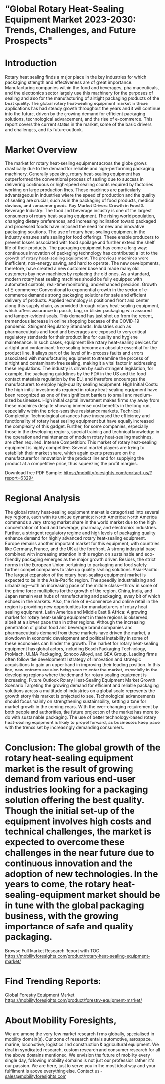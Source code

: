# “Global Rotary Heat-Sealing Equipment Market 2023-2030: Trends, Challenges, and Future Prospects"
# Introduction
Rotary heat sealing finds a major place in the key industries for which packaging strength and effectiveness are of great importance. Manufacturing companies within the food and beverages, pharmaceuticals, and the electronics sector largely use this machinery for the purposes of sealing and also for the manufacturing of airtight packaging products of the best quality. The global rotary heat-sealing equipment market in these applications has had steady growth throughout the years and it will continue into the future, driven by the growing demand for efficient packaging solutions, technological advancement, and the rise of e-commerce. This report covers the current status in the market, some of the basic drivers and challenges, and its future outlook.
# Market Overview
The market for rotary heat-sealing equipment across the globe grows drastically due to the demand for reliable and high-performing packaging machinery. Generally speaking, rotary heat-sealing equipment has outperformed the conventional process of sealing due to success in delivering continuous or high-speed sealing counts required by factories working on large production lines. These machines are particularly advantageous in industries where the speed of production and the quality of sealing are crucial, such as in the packaging of food products, medical devices, and consumer goods.
Key Market Drivers
Growth in Food & Beverage Industry: The food and beverage industry is one of the largest consumers of rotary heat-sealing equipment. The rising world population, changing dietary preferences, and increasing inclination toward packaged and processed foods have imposed the need for new and innovative packaging solutions. The use of rotary heat-sealing equipment in the industry ensures safe sealing for food offerings. These enable producers to prevent losses associated with food spoilage and further extend the shelf life of their products.
The packaging equipment has come a long way: continuous innovation of packaging technology has contributed a lot to the growth of rotary heat-sealing equipment. The previous machines were inefficient, non-energy saving, and hard to operate. The new developments, therefore, have created a new customer base and made many old customers buy new machines by replacing the old ones. As a standard, modern rotary heat sealing machines should be fully equipped with automated controls, real-time monitoring, and enhanced precision.
Growth of E-commerce: Conventional to exponential growth in the sector of e-commerce demands strong packaging solutions for safe and efficient delivery of products. Applied technology is positioned front and center along this supply chain, as provided through rotary heat-sealing equipment, which offers assurance in pouch, bag, or blister packaging with assured and tamper-evident seals. This demand has just shot up from the recent, tremendous increase in online shopping because of the COVID-19 pandemic.
Stringent Regulatory Standards: Industries such as pharmaceuticals and food and beverages are exposed to very critical regulatory standards for their product line for quality and hygiene maintenance. In such cases, equipment like rotary heat-sealing devices for airtight and contaminant-free sealing become an absolute essential for the product line. It allays part of the level of in-process faults and errors associated with manufacturing equipment to streamline the process of airtight and contaminant-free sealing, making it a vital factor in addressing these regulations. The industry is driven by such stringent legislation, for example, the packaging guidelines by the FDA in the US and the food contact materials regulation by the EU, and therefore encourages the manufacturers to employ high-quality sealing equipment.
High Initial Costs: The high initial investments required in rotary heat-sealing equipment have been recognized as one of the significant barriers to small and medium-sized businesses. High initial capital investment makes firms shy away from these machines despite showing immense cost benefits in the long run, especially within the price-sensitive resistance markets.
Technical Complexity: Technological advances have increased the efficiency and functionality of rotary heat sealing equipment but have equally increased the complexity of this gadget. Further, for some companies, especially those in the developing regions, special training and technical knowledge in the operation and maintenance of modern rotary heat-sealing machines, are often required.
Intense Competition: This market of rotary heat-sealing equipment is highly competitive. Several market players are trying to establish their market share, which again exerts pressure on the manufacturer for innovation in the product line and for supplying the product at a competitive price, thus squeezing the profit margins.

Download free PDF Sample: https://mobilityforesights.com/contact-us/?report=63294

# Regional Analysis
The global rotary heat-sealing equipment market is categorised into several key regions, each with its unique dynamics:
North America: North America commands a very strong market share in the world market due to the high concentration of food and beverage, pharmacy, and electronics industries. Further, a stringent regulatory regime and high levels of packaging quality enhance demand for highly advanced rotary heat-sealing equipment.
Europe remains another important market for this equipment, with countries like Germany, France, and the UK at the forefront. A strong industrial base combined with increasing attention in this region on sustainable and eco-friendly packaging emerges as the major growth driver. Besides, the strict norms in the European Union pertaining to packaging and food safety further compel companies to take up quality sealing solutions.
Asia-Pacific: The largest expansion of the rotary heat-sealing equipment market is expected to be in the Asia-Pacific region. The speedily industrializing and urbanizing—with an increasing pace of the middle class—throw in some of the prime force multipliers for the growth of the region. China, India, and Japan remain vast hubs of manufacturing and packaging, every bit of which echoes in the markets. Also, the rise of e-commerce and online retail in the region is providing new opportunities for manufacturers of rotary heat sealing equipment.
Latin America and Middle East & Africa: A growing market for rotary heat-sealing equipment in these regions is observed, albeit at a slower pace than in other regions. Although the increasing penetration of global food and beverage brand companies and pharmaceuticals demand from these markets have driven the market, a slowdown in economic development and political instability in some of these economies can hinder the growth.
The market for rotary heat-sealing equipment has global actors, including Bosch Packaging Technology, ProMach, ULMA Packaging, Sonoco Alloyd, and GEA Group. Leading firms often follow the developmental strategy of innovation and strategic acquisitions to gain an upper hand in improving their leading position. In this line, new entrants are also being seen to enter the market, especially in the developing regions where the demand for rotary sealing equipment is increasing.
Future Outlook
Rotary Heat-Sealing Equipment Market Growth Scenario Targeting the growing demand for efficient and reliable packaging solutions across a multitude of industries on a global scale represents the growth story this market is projected to see. Technological advancements should focus mainly on strengthening sustainability, setting a tone for market growth in the coming years. With the ever-changing requirement by both people and authorities, the future projection of the market has more to do with sustainable packaging. The use of better technology-based rotary heat-sealing equipment is likely to propel forward, as businesses keep pace with the trends set by increasingly demanding consumers.
# Conclusion: The global growth of the rotary heat-sealing equipment market is the result of growing demand from various end-user industries looking for a packaging solution offering the best quality. Though the initial set-up of the equipment involves high costs and technical challenges, the market is expected to overcome these challenges in the near future due to continuous innovation and the adoption of new technologies. In the years to come, the rotary heat-sealing-equipment market should be in tune with the global packaging business, with the growing importance of safe and quality packaging.


Browse Full Market Research Report with TOC https://mobilityforesights.com/product/rotary-heat-sealing-equipment-market/
# Find Trending Reports:
Global Forestry Equipment Market https://mobilityforesights.com/product/forestry-equipment-market/


# About Mobility Foresights,
We are among the very few market research firms globally, specialised in mobility domain(s). Our zone of research entails automotive, aerospace, marine, locomotive, logistics and construction & agricultural equipment. We deal in syndicated research, custom research and consumer research for all the above domains mentioned.
We envision the future of mobility every single day, following mobility domains is not just our profession rather it's our passion. We are here, just to serve you in the most ideal way and your fulfilment is above everything else. Contact us -  sales@mobilityforesights.com 




